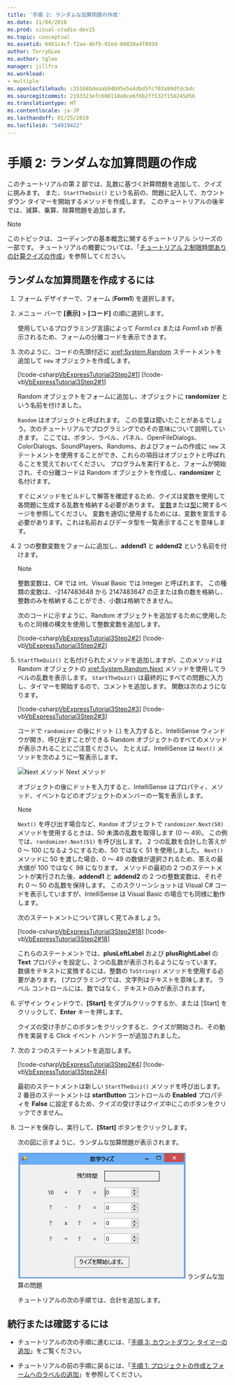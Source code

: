 ```yaml
---
title: '手順 2: ランダムな加算問題の作成'
ms.date: 11/04/2016
ms.prod: visual-studio-dev15
ms.topic: conceptual
ms.assetid: 6461c4cf-f2aa-4bf5-91ed-06820a4f893d
author: TerryGLee
ms.author: tglee
manager: jillfra
ms.workload:
- multiple
ms.openlocfilehash: c35168bdeaab94b95e5e4dbd5fc703a99dfdcbdc
ms.sourcegitcommit: 2193323efc608118e0ce6f6b2ff532f158245d56
ms.translationtype: HT
ms.contentlocale: ja-JP
ms.lasthandoff: 01/25/2019
ms.locfileid: "54919422"
---
```

# <a name="step-2-create-a-random-addition-problem"></a>手順 2: ランダムな加算問題の作成
このチュートリアルの第 2 部では、乱数に基づく計算問題を追加して、クイズに挑みます。 また、`StartTheQuiz()` という名前の、問題に記入して、カウントダウン タイマーを開始するメソッドを作成します。 このチュートリアルの後半では、減算、乗算、除算問題を追加します。

> [!NOTE]
>  このトピックは、コーディングの基本概念に関するチュートリアル シリーズの一部です。 チュートリアルの概要については、「[チュートリアル 2:制限時間ありの計算クイズの作成](../ide/tutorial-2-create-a-timed-math-quiz.md)」を参照してください。

## <a name="to-create-a-random-addition-problem"></a>ランダムな加算問題を作成するには

1.  フォーム デザイナーで、フォーム (**Form1**) を選択します。

2.  メニュー バーで **[表示]** > **[コード]** の順に選択します。

     使用しているプログラミング言語によって *Form1.cs* または *Form1.vb* が表示されるため、フォームの分離コードを表示できます。

3.  次のように、コードの先頭付近に <xref:System.Random> ステートメントを追加して `new` オブジェクトを作成します。

     [!code-csharp[VbExpressTutorial3Step2#1](../ide/codesnippet/CSharp/step-2-create-a-random-addition-problem_1.cs)]
     [!code-vb[VbExpressTutorial3Step2#1](../ide/codesnippet/VisualBasic/step-2-create-a-random-addition-problem_1.vb)]

     Random オブジェクトをフォームに追加し、オブジェクトに **randomizer** という名前を付けました。

     `Random` はオブジェクトと呼ばれます。 この言葉は聞いたことがあるでしょう。次のチュートリアルでプログラミングでのその意味について説明していきます。 ここでは、ボタン、ラベル、パネル、OpenFileDialogs、ColorDialogs、SoundPlayers、Randoms、およびフォームの作成に `new` ステートメントを使用することができ、これらの項目はオブジェクトと呼ばれることを覚えておいてください。 プログラムを実行すると、フォームが開始され、その分離コードは Random オブジェクトを作成し、**randomizer** と名付けます。

     すぐにメソッドをビルドして解答を確認するため、クイズは変数を使用して各問題に生成する乱数を格納する必要があります。 [変数](/dotnet/visual-basic/programming-guide/language-features/variables/index)または[型](/dotnet/csharp/programming-guide/types/index)に関するページを参照してください。 変数を適切に使用するためには、変数を宣言する必要があります。これは名前およびデータ型を一覧表示することを意味します。

4.  2 つの整数変数をフォームに追加し、**addend1** と **addend2** という名前を付けます。

    > [!NOTE]
    >  整数変数は、C# では int、Visual Basic では Integer と呼ばれます。 この種類の変数は、-2147483648 から 2147483647 の正または負の数を格納し、整数のみを格納することができ、小数は格納できません。

     次のコードに示すように、Random オブジェクトを追加するために使用したものと同様の構文を使用して整数変数を追加します。

     [!code-csharp[VbExpressTutorial3Step2#2](../ide/codesnippet/CSharp/step-2-create-a-random-addition-problem_2.cs)]
     [!code-vb[VbExpressTutorial3Step2#2](../ide/codesnippet/VisualBasic/step-2-create-a-random-addition-problem_2.vb)]

5.  `StartTheQuiz()` と名付けられたメソッドを追加しますが、このメソッドは Random オブジェクトの <xref:System.Random.Next> メソッドを使用してラベルの乱数を表示します。 `StartTheQuiz()` は最終的にすべての問題に入力し、タイマーを開始するので、コメントを追加します。 関数は次のようになります。

     [!code-csharp[VbExpressTutorial3Step2#3](../ide/codesnippet/CSharp/step-2-create-a-random-addition-problem_3.cs)]
     [!code-vb[VbExpressTutorial3Step2#3](../ide/codesnippet/VisualBasic/step-2-create-a-random-addition-problem_3.vb)]

     コードで `randomizer` の後にドット (.) を入力すると、IntelliSense ウィンドウが開き、呼び出すことができる Random オブジェクトのすべてのメソッドが表示されることにご注意ください。 たとえば、IntelliSense は `Next()` メソッドを次のように一覧表示します。

     ![Next メソッド](../ide/media/express_randomwhite.png) Next メソッド

     オブジェクトの後にドットを入力すると、IntelliSense はプロパティ、メソッド、イベントなどのオブジェクトのメンバーの一覧を表示します。

    > [!NOTE]
    >  `Next()` を呼び出す場合など、`Random` オブジェクトで `randomizer.Next(50)` メソッドを使用するときは、50 未満の乱数を取得します (0 ～ 49)。 この例では、`randomizer.Next(51)` を呼び出します。 2 つの乱数を合計した答えが 0 ～ 100 になるようにするため、50 ではなく 51 を使用しました。 `Next()` メソッドに 50 を渡した場合、0 ～ 49 の数値が選択されるため、答えの最大値が 100 ではなく 98 になります。 メソッドの最初の 2 つのステートメントが実行された後、**addend1** と **addend2** の 2 つの整数変数は、それぞれ 0 ～ 50 の乱数を保持します。 このスクリーンショットは Visual C# コードを表示していますが、IntelliSense は Visual Basic の場合でも同様に動作します。

     次のステートメントについて詳しく見てみましょう。

     [!code-csharp[VbExpressTutorial3Step2#18](../ide/codesnippet/CSharp/step-2-create-a-random-addition-problem_4.cs)]
     [!code-vb[VbExpressTutorial3Step2#18](../ide/codesnippet/VisualBasic/step-2-create-a-random-addition-problem_4.vb)]

     これらのステートメントでは、**plusLeftLabel** および **plusRightLabel** の **Text** プロパティを設定し、2 つの乱数が表示されるようになっています。 数値をテキストに変換するには、整数の `ToString()` メソッドを使用する必要があります。 (プログラミングでは、文字列はテキストを意味します。 ラベル コントロールには、数ではなく、テキストのみが表示されます。

6.  デザイン ウィンドウで、**[Start]** をダブルクリックするか、または [Start] をクリックして、**Enter** キーを押します。

     クイズの受け手がこのボタンをクリックすると、クイズが開始され、その動作を実装する Click イベント ハンドラーが追加されました。

7.  次の 2 つのステートメントを追加します。

     [!code-csharp[VbExpressTutorial3Step2#4](../ide/codesnippet/CSharp/step-2-create-a-random-addition-problem_5.cs)]
     [!code-vb[VbExpressTutorial3Step2#4](../ide/codesnippet/VisualBasic/step-2-create-a-random-addition-problem_5.vb)]

     最初のステートメントは新しい `StartTheQuiz()` メソッドを呼び出します。 2 番目のステートメントは **startButton** コントロールの **Enabled** プロパティを **False** に設定するため、クイズの受け手はクイズ中にこのボタンをクリックできません。

8.  コードを保存し、実行して、**[Start]** ボタンをクリックします。

     次の図に示すように、ランダムな加算問題が表示されます。

     ![ランダムな加算の問題](../ide/media/express_additionproblem.png) ランダムな加算の問題

     チュートリアルの次の手順では、合計を追加します。

## <a name="to-continue-or-review"></a>続行または確認するには

-   チュートリアルの次の手順に進むには、「[手順 3: カウントダウン タイマーの追加](../ide/step-3-add-a-countdown-timer.md)」をご覧ください。

-   チュートリアルの前の手順に戻るには、「[手順 1: プロジェクトの作成とフォームへのラベルの追加](../ide/step-1-create-a-project-and-add-labels-to-your-form.md)」を参照してください。
